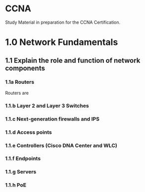 # CCNA
Study Material in preparation for the CCNA Certification.
# 1.0 Network Fundamentals
## 1.1 Explain the role and function of network components 
### 1.1a Routers
Routers are
### 1.1.b Layer 2 and Layer 3 Switches
### 1.1.c Next-generation firewalls and IPS
### 1.1.d Access points
### 1.1.e Controllers (Cisco DNA Center and WLC)
### 1.1.f Endpoints
### 1.1.g Servers
### 1.1.h PoE
